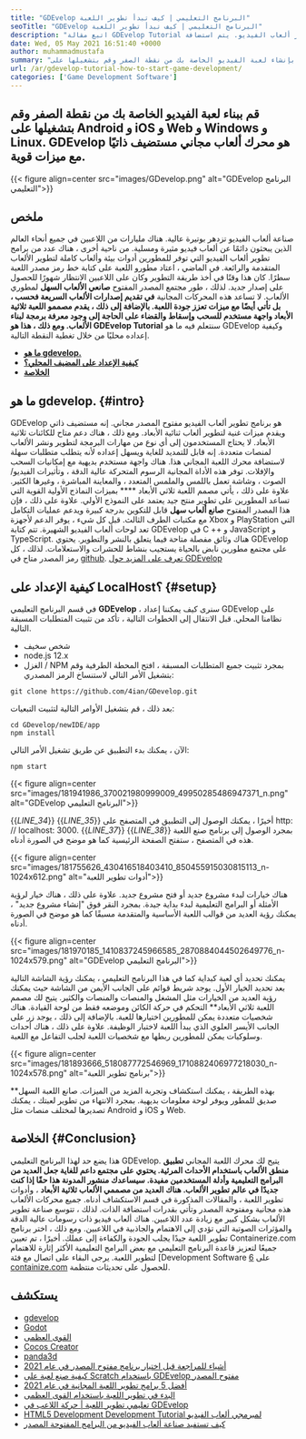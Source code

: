 ```yaml
---
title: "GDEvelop البرنامج التعليمي | كيف تبدأ تطوير اللعبة" 
seoTitle: "GDEvelop البرنامج التعليمي | كيف تبدأ تطوير اللعبة" 
description: "اتبع مقالة GDEvelop Tutorial للبدء في تطوير ألعاب الفيديو. يتم استضافة GDEVELL ذاتيًا ولا يتطلب أي مهارات في البرمجة للبدء بها." 
date: Wed, 05 May 2021 16:51:40 +0000
author: muhammadmustafa
summary: "قم بإنشاء لعبة الفيديو الخاصة بك من نقطة الصفر وقم بتشغيلها على Android و iOS و Web و Windows و Linux. GDEvelop هو محرك ألعاب مجاني مستضيف ذاتيًا مع ميزات قوية." 
url: /ar/gdevelop-tutorial-how-to-start-game-development/
categories: ['Game Development Software']
---
```


## قم ببناء لعبة الفيديو الخاصة بك من نقطة الصفر وقم بتشغيلها على Android و iOS و Web و Windows و Linux. GDEvelop هو محرك ألعاب مجاني مستضيف ذاتيًا مع ميزات قوية.

{{< figure align=center src="images/GDevelop.png" alt="GDEvelop البرنامج التعليمي">}}


## ملخص
صناعة ألعاب الفيديو تزدهر بوتيرة عالية. هناك مليارات من اللاعبين في جميع أنحاء العالم الذين يبحثون دائمًا عن ألعاب فيديو مثيرة ومسلية. من ناحية أخرى ، هناك عدد من برامج تطوير ألعاب الفيديو التي توفر للمطورين أدوات بيئة وألعاب كاملة لتطوير الألعاب المتقدمة والرائعة. في الماضي ، اعتاد مطورو اللعبة على كتابة خط رمز مصدر اللعبة سطرًا. كان هذا وقتًا في أخذ طريقة التطوير وكان على اللاعبين الانتظار شهورًا للحصول على إصدار جديد. لذلك ، طور مجتمع المصدر المفتوح  **صانعي الألعاب السهل**  لمطوري الألعاب.
لا تساعد هذه المحركات المجانية **في تقديم إصدارات الألعاب السريعة فحسب ، بل تأتي أيضًا مع ميزات تعزز جودة اللعبة. بالإضافة إلى ذلك ، يقدم مصممو اللعبة ثلاثية الأبعاد  **واجهة مستخدم للسحب وإسقاط والقضاء على الحاجة إلى وجود معرفة برمجة لبناء الألعاب. ومع ذلك ، هذا هو**   GDEvelop Tutorial** سنتعلم فيه ما هو GDEvelop وكيفية إعداده محليًا من خلال تغطية النقطة التالية.
  * **[ما هو gdevelop.][1]**
  * **[كيفية الإعداد على المضيف المحلي؟][2]**
  * **[الخلاصة][3]**

##  **ما هو gdevelop.**    {#intro}
GDEvelop هو برنامج تطوير ألعاب الفيديو مفتوح المصدر مجاني. إنه مستضيف ذاتي ويقدم ميزات غنية لتطوير ألعاب ثنائية الأبعاد. ومع ذلك ، هناك دعم متاح للكائنات ثلاثية الأبعاد. لا يحتاج المستخدمون إلى أي نوع من مهارات البرمجة لتطوير ونشر الألعاب لمنصات متعددة. إنه قابل للتمديد للغاية ويسهل إعداده لأنه يتطلب متطلبات سهلة لاستضافة محرك اللعبة المجاني هذا. هناك واجهة مستخدم بديهية مع إمكانيات السحب والإفلات. توفر هذه الأداة المجانية الرسوم المتحركة عالية الدقة ، وتأثيرات الفيديو/الصوت ، وشاشة تعمل باللمس والملمس المتعدد ، والمعاينة المباشرة ، وغيرها الكثير. علاوة على ذلك ، يأتي مصمم اللعبة ثلاثي الأبعاد **** بميزات النماذج الأولية القوية التي تساعد المطورين على تطوير منتج جيد يعتمد على النموذج الأولي.
علاوة على ذلك ، فإن هذا المصدر المفتوح  **صانع ألعاب سهل**  قابل للتكوين بدرجة كبيرة ويدعم عمليات التكامل مع مكتبات الطرف الثالث. قبل كل شيء ، يوفر الدعم لأجهزة Xbox و PlayStation التي تعد لوحات ألعاب الفيديو الشهيرة. تتم كتابة GDEvelop في C ++ و JavaScript و TypeScript. هناك وثائق مفصلة متاحة فيما يتعلق بالنشر والتطوير. يحتوي GDEvelop على مجتمع مطورين نابض بالحياة يستجيب بنشاط للحشرات والاستعلامات. لذلك ، كل رمز المصدر متاح في [github][4].
[تعرف على المزيد حول GDEvelop][5]

##  **كيفية الإعداد على LocalHost؟**    {#setup}
في قسم البرنامج التعليمي  **GDEvelop**  ، سنرى كيف يمكننا إعداد GDEvelop على نظامنا المحلي. قبل الانتقال إلى الخطوات التالية ، تأكد من تثبيت المتطلبات المسبقة التالية.
  * شخص سخيف
  * node.js 12.x
  * الغزل / NPM
بمجرد تثبيت جميع المتطلبات المسبقة ، افتح المحطة الطرفية وقم بتشغيل الأمر التالي لاستنساخ الرمز المصدري:
```
git clone https://github.com/4ian/GDevelop.git
```
بعد ذلك ، قم بتشغيل الأوامر التالية لتثبيت التبعيات:
```
cd GDevelop/newIDE/app
npm install
```
الآن ، يمكنك بدء التطبيق عن طريق تشغيل الأمر التالي:
```
npm start
```

{{< figure align=center src="images/181941986_370021980999009_49950285486947371_n.png" alt="GDEvelop البرنامج التعليمي">}}

{{_LINE_34_}}
{{_LINE_35_}}
    أخيرًا ، يمكنك الوصول إلى التطبيق في المتصفح على http: // localhost: 3000.
{{_LINE_37_}}
{{_LINE_38_}}
بمجرد الوصول إلى برنامج صنع اللعبة هذه في المتصفح ، ستفتح الصفحة الرئيسية كما هو موضح في الصورة أدناه.

{{< figure align=center src="images/181755626_430416518403410_850455915030815113_n-1024x612.png" alt="أدوات تطوير اللعبة">}}

هناك خيارات لبدء مشروع جديد أو فتح مشروع جديد. علاوة على ذلك ، هناك خيار لرؤية الأمثلة أو البرامج التعليمية لبدء بداية جيدة.
بمجرد النقر فوق "إنشاء مشروع جديد" ، يمكنك رؤية العديد من قوالب اللعبة الأساسية والمتقدمة مسبقًا كما هو موضح في الصورة أدناه.

{{< figure align=center src="images/181970185_1410837245966585_2870884044502649776_n-1024x579.png" alt="GDEvelop البرنامج التعليمي">}}

يمكنك تحديد أي لعبة كبداية كما في هذا البرنامج التعليمي ، يمكنك رؤية الشاشة التالية بعد تحديد الخيار الأول. يوجد شريط قوائم على الجانب الأيمن من الشاشة حيث يمكنك رؤية العديد من الخيارات مثل المشغل والمنصات والمنصات والكثير. يتيح لك مصمم اللعبة ثلاثي الأبعاد** التحكم في حركة الكائن وموضعه فقط من لوحة القيادة. هناك شخصيات متعددة يمكن للمطورين اختيارها للعبة. بالإضافة إلى ذلك ، يوجد زر على الجانب الأيسر العلوي الذي يبدأ اللعبة لاختبار الوظيفة. علاوة على ذلك ، هناك أحداث وسلوكيات يمكن للمطورين ربطها مع شخصيات اللعبة لجلب التفاعل مع اللعبة.

{{< figure align=center src="images/181893666_518087772546969_1710882406977218030_n-1024x578.png" alt="برنامج تطوير اللعبة">}}

بهذه الطريقة ، يمكنك استكشاف وتجربة المزيد من الميزات. صانع اللعبة السهل** صديق للمطور ويوفر لوحة معلومات بديهية. بمجرد الانتهاء من تطوير لعبتك ، يمكنك تصديرها لمختلف منصات مثل Android و iOS و Web.

##  **الخلاصة**    {#Conclusion}
هذا يضع حد لهذا البرنامج التعليمي GDEvelop. يتيح لك محرك اللعبة المجاني  **تطبيق منطق الألعاب باستخدام الأحداث المرئية. يحتوي على مجتمع داعم للغاية جعل العديد من البرامج التعليمية وأدلة المستخدمين مفيدة. سيساعدك منشور المدونة هذا حقًا إذا كنت جديدًا في عالم تطوير الألعاب. هناك العديد من مصممي الألعاب ثلاثية الأبعاد**  ، وأدوات تطوير اللعبة ، والمقالات المذكورة في قسم الاستكشاف أدناه. جميع محركات الألعاب هذه مجانية ومفتوحة المصدر وتأتي بقدرات استضافة الذات. لذلك ، تتوسع صناعة تطوير الألعاب بشكل كبير مع زيادة عدد اللاعبين. هناك ألعاب فيديو ذات رسومات عالية الدقة والمؤثرات الصوتية التي تؤدي إلى الاهتمام والجاذبية في اللاعبين. ومع ذلك ، اختر برنامج تطوير اللعبة جيدًا يجلب الجودة والكفاءة إلى عملك.
أخيرًا ، تم تعيين Containerize.com جميعًا لتعزيز قاعدة البرنامج التعليمي مع بعض البرامج التعليمية الأكثر إثارة للاهتمام لتطوير اللعبة. يرجى البقاء على اتصال مع فئة [Development Software [6] على [containize.com][7] للحصول على تحديثات منتظمة.

## يستكشف
  * [gdevelop][8]
  * [Godot][9]
  * [القوى العظمى][10]
  * [Cocos Creator][11]
  * [panda3d][12]
  * [أشياء للمراجعة قبل اختيار برنامج مفتوح المصدر في عام 2021][13]
  * [كيفية صنع لعبة على Scratch باستخدام GDEvelop مفتوح المصدر][14]
  * [أفضل 5 برامج تطوير اللعبة المجانية في عام 2021][15]
  * [البدء في تطوير اللعبة باستخدام القوى العظمى][16]
  * [تعليمي تطوير اللعبة | حركة اللاعب في GDEvelop][17]
  * [HTML5 Development Development Tutorial لمبرمجي ألعاب الفيديو][18]
  * [كيف تستفيد صناعة ألعاب الفيديو من البرامج المفتوحة المصدر][19]

  
[1]: #intro
[2]: #setup
[3]: #Conclusion
[4]: https://github.com/4ian/GDevelop
[5]: https://gdevelop-app.com/
[6]: https://products.containerize.com/game-development-software
[7]: https://www.containerize.com/
[8]: https://products.containerize.com/game-development-software/gdevelop/
[9]: https://products.containerize.com/game-development-software/godot/
[10]: https://products.containerize.com/game-development-software/superpowers/
[11]: https://products.containerize.com/game-development-software/cocos-creator/
[12]: https://products.containerize.com/game-development-software/panda3d/
[13]: https://blog.containerize.com/cmdb-software/things-to-review-before-opting-open-source-software-in-2021/
[14]: https://blog.containerize.com/game-development-software/how-to-make-a-game-on-scratch-using-open-source-gdevelop/
[15]: https://blog.containerize.com/game-development-software/top-5-free-game-development-software-in-the-year-2021/
[16]: https://blog.containerize.com/game-development-software/superpowers-animation-getting-started-with-game-development/
[17]: https://blog.containerize.com/game-development-software/game-development-tutorial-player-movement-in-gdevelop/
[18]: https://blog.containerize.com/2021/05/19/html5-game-development-tutorial-for-video-game-programmers/
[19]: https://blog.containerize.com/2021/05/07/how-video-gaming-industry-leveraging-open-source-software/
